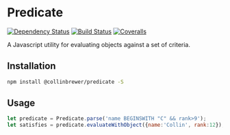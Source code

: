 Predicate
=========
[![Dependency Status](https://img.shields.io/david/collinbrewer/predicate/master.svg)](https://david-dm.org/collinbrewer/predicate.svg)
[![Build Status](https://img.shields.io/travis/collinbrewer/predicate.svg)](https://travis-ci.org/collinbrewer/predicate)
[![Coveralls](https://img.shields.io/coveralls/collinbrewer/predicate.svg?maxAge=2592000)](https://coveralls.io/github/collinbrewer/predicate)

A Javascript utility for evaluating objects against a set of criteria.

Installation
------------
```sh
npm install @collinbrewer/predicate -S
```

Usage
-----
```js
let predicate = Predicate.parse('name BEGINSWITH "C" && rank>9');
let satisfies = predicate.evaluateWithObject({name:'Collin', rank:12}); // returns true
```
